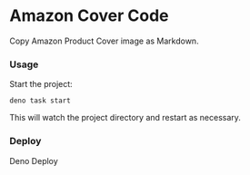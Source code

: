 # Amazon Cover Code

Copy Amazon Product Cover image as Markdown.

### Usage

Start the project:

```
deno task start
```

This will watch the project directory and restart as necessary.

### Deploy

Deno Deploy
